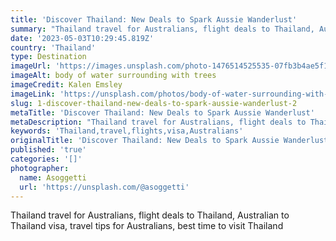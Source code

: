 ```yaml
---
title: 'Discover Thailand: New Deals to Spark Aussie Wanderlust'
summary: "Thailand travel for Australians, flight deals to Thailand, Australian to Thailand visa, travel tips for Australians, best time to visit Thailand"
date: '2023-05-03T10:29:45.819Z'
country: 'Thailand'
type: Destination
imageUrl: 'https://images.unsplash.com/photo-1476514525535-07fb3b4ae5f1'
imageAlt: body of water surrounding with trees
imageCredit: Kalen Emsley
imageLink: 'https://unsplash.com/photos/body-of-water-surrounding-with-trees-_LuLiJc1cdo'
slug: 1-discover-thailand-new-deals-to-spark-aussie-wanderlust-2
metaTitle: 'Discover Thailand: New Deals to Spark Aussie Wanderlust'
metaDescription: "Thailand travel for Australians, flight deals to Thailand, Australian to Thailand visa, travel tips for Australians, best time to visit Thailand"
keywords: 'Thailand,travel,flights,visa,Australians'
originalTitle: 'Discover Thailand: New Deals to Spark Aussie Wanderlust'
published: 'true'
categories: '[]'
photographer:
  name: Asoggetti
  url: 'https://unsplash.com/@asoggetti'
---
```






Thailand travel for Australians, flight deals to Thailand, Australian to Thailand visa, travel tips for Australians, best time to visit Thailand
